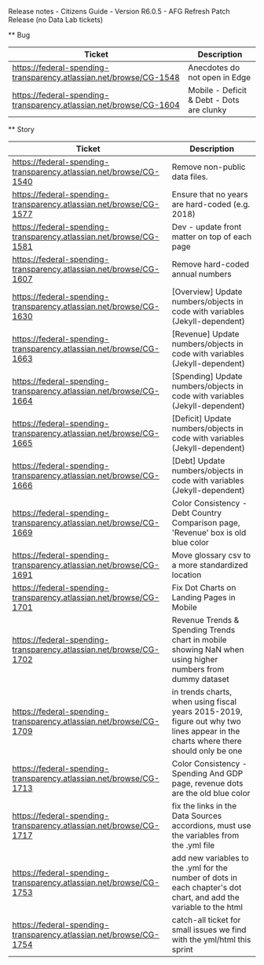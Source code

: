 Release notes - Citizens Guide - Version R6.0.5 - AFG Refresh Patch Release (no Data Lab tickets)

** Bug

| Ticket | Description |
|---------------- | -------- |
| https://federal-spending-transparency.atlassian.net/browse/CG-1548 | Anecdotes do not open in Edge |
| https://federal-spending-transparency.atlassian.net/browse/CG-1604 | Mobile - Deficit & Debt - Dots are clunky |


** Story

| Ticket | Description |
|---------------- | -------- |
| https://federal-spending-transparency.atlassian.net/browse/CG-1540 | Remove non-public data files. |
| https://federal-spending-transparency.atlassian.net/browse/CG-1577 | Ensure that no years are hard-coded (e.g. 2018) |
| https://federal-spending-transparency.atlassian.net/browse/CG-1581 | Dev - update front matter on top of each page |
| https://federal-spending-transparency.atlassian.net/browse/CG-1607 | Remove hard-coded annual numbers  |
| https://federal-spending-transparency.atlassian.net/browse/CG-1630 | [Overview] Update numbers/objects in code with variables (Jekyll-dependent)  |
| https://federal-spending-transparency.atlassian.net/browse/CG-1663 | [Revenue] Update numbers/objects in code with variables (Jekyll-dependent)  |
| https://federal-spending-transparency.atlassian.net/browse/CG-1664 | [Spending] Update numbers/objects in code with variables (Jekyll-dependent)  |
| https://federal-spending-transparency.atlassian.net/browse/CG-1665 | [Deficit] Update numbers/objects in code with variables (Jekyll-dependent)  |
| https://federal-spending-transparency.atlassian.net/browse/CG-1666 | [Debt] Update numbers/objects in code with variables (Jekyll-dependent)  |
| https://federal-spending-transparency.atlassian.net/browse/CG-1669 | Color Consistency - Debt Country Comparison page, 'Revenue' box is old blue color |
| https://federal-spending-transparency.atlassian.net/browse/CG-1691 | Move glossary csv to a more standardized location |
| https://federal-spending-transparency.atlassian.net/browse/CG-1701 | Fix Dot Charts on Landing Pages in Mobile |
| https://federal-spending-transparency.atlassian.net/browse/CG-1702 | Revenue Trends & Spending Trends chart in mobile showing NaN when using higher numbers from dummy dataset  |
| https://federal-spending-transparency.atlassian.net/browse/CG-1709 | in trends charts, when using fiscal years 2015-2019, figure out why two lines appear in the charts where there should only be one  |
| https://federal-spending-transparency.atlassian.net/browse/CG-1713 | Color Consistency - Spending And GDP page, revenue dots are the old blue color |
| https://federal-spending-transparency.atlassian.net/browse/CG-1717 | fix the links in the Data Sources accordions, must use the variables from the .yml file |
| https://federal-spending-transparency.atlassian.net/browse/CG-1753 | add new variables to the .yml for the number of dots in each chapter's dot chart, and add the variable to the html  |
| https://federal-spending-transparency.atlassian.net/browse/CG-1754 | catch-all ticket for small issues we find with the yml/html this sprint |